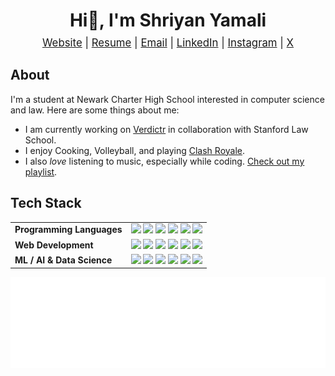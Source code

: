 <h1 align="center">Hi👋, I'm Shriyan Yamali</h1>

<p align="center" style="font-size: 1.2em; margin-top: -10px;">
  <a href="https://www.shriyanyamali.tech/">Website</a> |
  <a href="https://www.shriyanyamali.tech/Shriyan%20Yamali%20Resume.pdf">Resume</a> |
  <a href="mailto:yamalishriyan@gmail.com">Email</a> |
  <a href="https://www.linkedin.com/in/shriyanyamali/">LinkedIn</a> |
  <a href="https://www.instagram.com/shriyanyamali/">Instagram</a> |
  <a href="https://x.com/shriyanyamali">X</a>
</p>

## About

I'm a student at Newark Charter High School interested in computer science and law. Here are some things about me:

- I am currently working on [Verdictr](https://verdictr.vercel.app/) in collaboration with Stanford Law School.
- I enjoy Cooking, Volleyball, and playing [Clash Royale](https://royaleapi.com/player/YL0YPJRG8).
- I also _love_ listening to music, especially while coding. [Check out my playlist](https://music.apple.com/us/playlist/shriyans-songs-pt-2/pl.u-JPAZbdmtL5lRpxZ).

## Tech Stack

<table>
  <tr>
  <td><strong>Programming Languages</strong></td>
  <td>
    <img src="https://img.shields.io/badge/OCaml-%23347CAC.svg?logo=ocaml&logoColor=white"/>
    <img src="https://img.shields.io/badge/Python-3670A0?logo=python&logoColor=ffdd54"/>
    <img src="https://img.shields.io/badge/LaTeX-%23008080.svg?logo=latex&logoColor=white"/>
    <img src="https://img.shields.io/badge/TypeScript-3178C6.svg?logo=typescript&logoColor=white"/>
    <img src="https://img.shields.io/badge/JavaScript-%23323330.svg?logo=javascript&logoColor=%23F7DF1E"/>
    <img src="https://img.shields.io/badge/Java-%23ED8B00.svg?logo=openjdk&logoColor=white"/>
  </td>
</tr>

<tr>
  <td><strong>Web Development</strong></td>
  <td>
    <img src="https://img.shields.io/badge/React-%2320232a.svg?logo=react&logoColor=%2361DAFB"/>
    <img src="https://img.shields.io/badge/Next.js-000000?logo=next.js&logoColor=white"/>
    <img src="https://img.shields.io/badge/Framer-05F?logo=framer&logoColor=white"/>
    <img src="https://img.shields.io/badge/Tailwind%20CSS-38B2AC.svg?logo=tailwind-css&logoColor=white"/>
    <img src="https://img.shields.io/badge/CSS-639?logo=css&logoColor=fff"/>
    <img src="https://img.shields.io/badge/HTML5-E34F26?logo=html5&logoColor=white"/>
  </td>
</tr>

<tr>
  <td><strong>ML / AI & Data Science</strong></td>
  <td>
    <img src="https://img.shields.io/badge/TensorFlow-FF6F00?logo=tensorflow&logoColor=white"/>
    <img src="https://img.shields.io/badge/PyTorch-EE4C2C?logo=pytorch&logoColor=white"/>
    <img src="https://custom-icon-badges.demolab.com/badge/Matplotlib-71D291?logo=matplotlib&logoColor=fff"/>
    <img src="https://img.shields.io/badge/NumPy-013243?logo=numpy&logoColor=white"/>
    <img src="https://img.shields.io/badge/Pandas-150458?logo=pandas&logoColor=white"/>
    <img src="https://img.shields.io/badge/Pinecone-000000.svg?logo=pinecone&logoColor=white"/>
  </td>
</tr>
</table>

<!-- <img src="https://duolingo-stats-card.vercel.app/api?username=shriyanyamali&theme=github-dark&sort=xp" alt="Duolingo Stats"/> -->

![Language distribution](metrics.languages.indepth.svg)

<!-- ![Commit calendar](metrics.isocalendar.svg) -->
